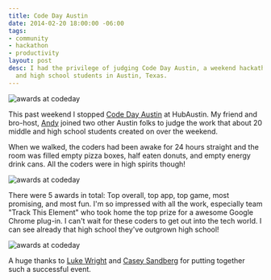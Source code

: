 ```yaml
---
title: Code Day Austin
date: 2014-02-20 18:00:00 -06:00
tags:
- community
- hackathon
- productivity
layout: post
desc: I had the privilege of judging Code Day Austin, a weekend hackathon for middle
  and high school students in Austin, Texas.
---
```


<img src="http://samkapila.com/img/posts/codedayaustin.jpg" alt="awards at codeday">

This past weekend I stopped [Code Day Austin](http://feb.2014.austin.codeday.org/) at HubAustin. My friend and bro-host, [Andy](http://www.twitter.com/alwaysunday) joined two other Austin folks to judge the work that about 20 middle and high school students created on over the weekend.

When we walked, the coders had been awake for 24 hours straight and the room was filled empty pizza boxes, half eaten donuts, and empty energy drink cans. All the coders were in high spirits though!

<img src="http://samkapila.com/img/posts/codedayawards.jpg" alt="awards at codeday">

There were 5 awards in total: Top overall, top app, top game, most promising, and most fun. I'm so impressed with all the work, especially team "Track This Element" who took home the top prize for a awesome Google Chrome plug-in. I can't wait for these coders to get out into the tech world. I can see already that high school they've outgrown high school!

<img src="http://samkapila.com/img/posts/codedaydudes.jpg" alt="awards at codeday">

A huge thanks to [Luke Wright](http://simplyluke.com/) and [Casey Sandberg](http://casesandberg.com/) for putting together such a successful event.



